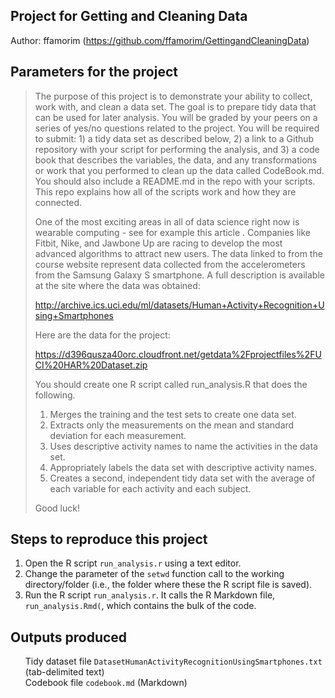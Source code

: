 <div id="readme" class="blob instapaper_body">
    <article class="markdown-body entry-content" itemprop="mainContentOfPage"><h1>
<a name="user-content-project-for-getting-and-cleaning-data" class="anchor" href="#project-for-getting-and-cleaning-data"><span class="octicon octicon-link"></span></a>Project for Getting and Cleaning Data</h1>

<p>Author: ffamorim (<a href="https://github.com/ffamorim/GettingandCleaningData">https://github.com/ffamorim/GettingandCleaningData</a>)</p>

<h2>
<a name="user-content-parameters-for-the-project" class="anchor" href="#parameters-for-the-project"><span class="octicon octicon-link"></span></a>Parameters for the project</h2>

<blockquote>
<p>The purpose of this project is to demonstrate your ability to collect, work with, and clean a data set. The goal is to prepare tidy data that can be used for later analysis. You will be graded by your peers on a series of yes/no questions related to the project. You will be required to submit: 1) a tidy data set as described below, 2) a link to a Github repository with your script for performing the analysis, and 3) a code book that describes the variables, the data, and any transformations or work that you performed to clean up the data called CodeBook.md. You should also include a README.md in the repo with your scripts. This repo explains how all of the scripts work and how they are connected.  </p>

<p>One of the most exciting areas in all of data science right now is wearable computing - see for example this article . Companies like Fitbit, Nike, and Jawbone Up are racing to develop the most advanced algorithms to attract new users. The data linked to from the course website represent data collected from the accelerometers from the Samsung Galaxy S smartphone. A full description is available at the site where the data was obtained: </p>

<p><a href="http://archive.ics.uci.edu/ml/datasets/Human+Activity+Recognition+Using+Smartphones">http://archive.ics.uci.edu/ml/datasets/Human+Activity+Recognition+Using+Smartphones</a> </p>

<p>Here are the data for the project: </p>

<p><a href="https://d396qusza40orc.cloudfront.net/getdata%2Fprojectfiles%2FUCI%20HAR%20Dataset.zip">https://d396qusza40orc.cloudfront.net/getdata%2Fprojectfiles%2FUCI%20HAR%20Dataset.zip</a> </p>

<p>You should create one R script called run_analysis.R that does the following. </p>

<ol class="task-list">
<li>Merges the training and the test sets to create one data set.</li>
<li>Extracts only the measurements on the mean and standard deviation for each measurement.</li>
<li>Uses descriptive activity names to name the activities in the data set.</li>
<li>Appropriately labels the data set with descriptive activity names.</li>
<li>Creates a second, independent tidy data set with the average of each variable for each activity and each subject. </li>
</ol>
<p>Good luck!</p>
</blockquote>

<h2>
<a name="user-content-steps-to-reproduce-this-project" class="anchor" href="#steps-to-reproduce-this-project"><span class="octicon octicon-link"></span></a>Steps to reproduce this project</h2>

<ol class="task-list">
<li>Open the R script <code>run_analysis.r</code> using a text editor.</li>
<li>Change the parameter of the <code>setwd</code> function call to the working directory/folder (i.e., the folder where these the R script file is saved).</li>
<li>Run the R script <code>run_analysis.r</code>. It calls the R Markdown file, <code>run_analysis.Rmd(</code>, which contains the bulk of the code.</li>
</ol><h2>
<a name="user-content-outputs-produced" class="anchor" href="#outputs-produced"><span class="octicon octicon-link"></span></a>Outputs produced</h2>

<ul class="task-list">
<li>Tidy dataset file <code>DatasetHumanActivityRecognitionUsingSmartphones.txt</code> (tab-delimited text)</li>
<li>Codebook file <code>codebook.md</code> (Markdown)</li>
</ul></article>
  </div>

  </div>
</div>
